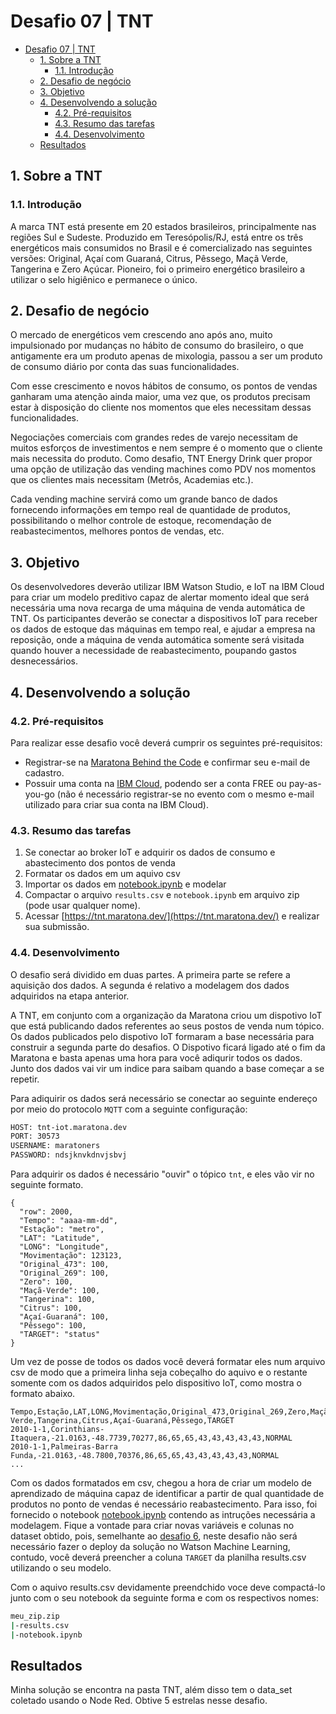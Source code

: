 # Desafio 07 | TNT
- [Desafio 07 | TNT](#desafio-07--tnt)
  - [1. Sobre a TNT](#1-sobre-a-tnt)
    - [1.1. Introdução](#11-introdução)
  - [2. Desafio de negócio](#2-desafio-de-negócio)
  - [3. Objetivo](#3-objetivo)
  - [4. Desenvolvendo a solução](#4-desenvolvendo-a-solução)
    - [4.2. Pré-requisitos](#42-pré-requisitos)
    - [4.3. Resumo das tarefas](#43-resumo-das-tarefas)
    - [4.4. Desenvolvimento](#44-desenvolvimento)
  - [Resultados](#resultados)

## 1. Sobre a TNT

### 1.1. Introdução

A marca TNT está presente em 20 estados brasileiros, principalmente nas regiões Sul e Sudeste. Produzido em Teresópolis/RJ, está entre os três energéticos mais consumidos no Brasil e é comercializado nas seguintes versões: Original, Açaí com Guaraná, Citrus, Pêssego, Maçã Verde, Tangerina e Zero Açúcar. Pioneiro, foi o primeiro energético brasileiro a utilizar o selo higiênico e permanece o único.
## 2. Desafio de negócio

O mercado de energéticos vem crescendo ano após ano, muito impulsionado por mudanças no hábito de consumo do brasileiro, o que antigamente era um produto apenas de mixologia, passou a ser um produto de consumo diário por conta das suas funcionalidades.

Com esse crescimento e novos hábitos de consumo, os pontos de vendas ganharam uma atenção ainda maior, uma vez que, os produtos precisam estar à disposição do cliente nos momentos que eles necessitam dessas funcionalidades.

Negociações comerciais com grandes redes de varejo necessitam de muitos esforços de investimentos e nem sempre é o momento que o cliente mais necessita do produto.
Como desafio, TNT Energy Drink quer propor uma opção de utilização das vending machines como PDV nos momentos que os clientes mais necessitam (Metrôs, Academias etc.).

Cada vending machine servirá como um grande banco de dados fornecendo informações em tempo real de quantidade de produtos, possibilitando o melhor controle de estoque, recomendação de reabastecimentos, melhores pontos de vendas, etc. 

## 3. Objetivo

Os desenvolvedores deverão utilizar IBM Watson Studio, e IoT na IBM Cloud para criar um modelo preditivo capaz de alertar momento ideal que será necessária uma nova recarga de uma máquina de venda automática de TNT. Os participantes deverão se conectar a dispositivos IoT para receber os dados de estoque das máquinas em tempo real, e ajudar a empresa na reposição, onde a máquina de venda automática somente será visitada quando houver a necessidade de reabastecimento, poupando gastos desnecessários.

## 4. Desenvolvendo a solução

### 4.2. Pré-requisitos

Para realizar esse desafio você deverá cumprir os seguintes pré-requisitos:

- Registrar-se na [Maratona Behind the Code](https://ibm.biz/maratona) e confirmar seu e-mail de cadastro.
- Possuir uma conta na [IBM Cloud](https://ibm.biz/registro-maratona), podendo ser a conta FREE ou pay-as-you-go (não é necessário registrar-se no evento com o mesmo e-mail utilizado para criar sua conta na IBM Cloud).

### 4.3. Resumo das tarefas

1. Se conectar ao broker IoT e adquirir os dados de consumo e abastecimento dos pontos de venda
2. Formatar os dados em um aquivo csv
3. Importar os dados em [notebook.ipynb](./notebook.ipynb) e modelar
4. Compactar o arquivo `results.csv` e `notebook.ipynb` em arquivo zip (pode usar qualquer nome).
5. Acessar [https://tnt.maratona.dev/](https://tnt.maratona.dev/) e realizar sua submissão.

### 4.4. Desenvolvimento

O desafio será dividido em duas partes. A primeira parte se refere a aquisição dos dados. A segunda é relativo a modelagem dos dados adquiridos na etapa anterior.

A TNT, em conjunto com a organização da Maratona criou um dispotivo IoT que está publicando dados referentes ao seus postos de venda num tópico. Os dados publicados pelo dispotivo IoT formaram a base necessária para construir a segunda parte do desafios. O Dispotivo ficará ligado até o fim da Maratona e basta apenas uma hora para você adiqurir todos os dados. Junto dos dados vai vir um indice para saibam quando a base começar a se repetir.

Para adiquirir os dados será necessário se conectar ao seguinte endereço por meio do protocolo `MQTT` com a seguinte configuração:

```bash
HOST: tnt-iot.maratona.dev
PORT: 30573
USERNAME: maratoners
PASSWORD: ndsjknvkdnvjsbvj
```

Para adquirir os dados é necessário "ouvir" o tópico `tnt`, e eles vão vir no seguinte formato.

```josn
{
  "row": 2000,
  "Tempo": "aaaa-mm-dd",
  "Estação": "metro",
  "LAT": "Latitude",
  "LONG": "Longitude",
  "Movimentação": 123123,
  "Original_473": 100,
  "Original_269": 100,
  "Zero": 100,
  "Maçã-Verde": 100,
  "Tangerina": 100,
  "Citrus": 100,
  "Açaí-Guaraná": 100,
  "Pêssego": 100,
  "TARGET": "status"
}
```

Um vez de posse de todos os dados você deverá formatar eles num arquivo csv de modo que a primeira linha seja cobeçalho do aquivo e o restante somente com os dados adquiridos pelo dispositivo IoT, como mostra o formato abaixo.

```csv
Tempo,Estação,LAT,LONG,Movimentação,Original_473,Original_269,Zero,Maçã-Verde,Tangerina,Citrus,Açaí-Guaraná,Pêssego,TARGET
2010-1-1,Corinthians-Itaquera,-21.0163,-48.7739,70277,86,65,65,43,43,43,43,43,NORMAL
2010-1-1,Palmeiras-Barra Funda,-21.0163,-48.7800,70376,86,65,65,43,43,43,43,43,NORMAL
...
```

Com os dados formatados em csv, chegou a hora de criar um modelo de aprendizado de máquina capaz de identificar a partir de qual quantidade de produtos no ponto de vendas é necessário reabastecimento. Para isso, foi fornecido o notebook [notebook.ipynb](./notebook.ipynb) contendo as intruções necessária a modelagem. Fique a vontade para criar novas variáveis e colunas no dataset obtido, pois, semelhante ao [desafio 6](https://github.com/maratonadev-br/desafio-6-2020), neste desafio não será necessário fazer o deploy da solução no Watson Machine Learning, contudo, você deverá preencher a coluna `TARGET` da planilha results.csv utilizando o seu modelo.

Com o aquivo results.csv devidamente preendchido voce deve compactá-lo junto com o seu notebook da seguinte forma e com os respectivos nomes:

```bash
meu_zip.zip
|-results.csv
|-notebook.ipynb
```
## Resultados
Minha solução se encontra na pasta TNT, além disso tem o data_set coletado usando o Node Red.
Obtive 5 estrelas nesse desafio.
